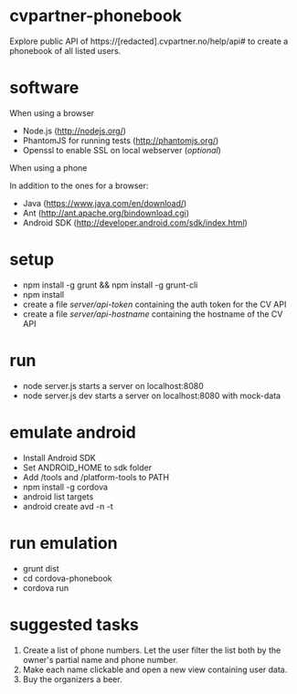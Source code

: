 cvpartner-phonebook
===================

Explore public API of https://[redacted].cvpartner.no/help/api# to create
a phonebook of all listed users.

software
========

When using a browser

- Node.js (http://nodejs.org/)
- PhantomJS for running tests (http://phantomjs.org/)
- Openssl to enable SSL on local webserver (*optional*)

When using a phone

In addition to the ones for a browser:

- Java (https://www.java.com/en/download/)
- Ant (http://ant.apache.org/bindownload.cgi)
- Android SDK (http://developer.android.com/sdk/index.html)

setup
=====
- npm install -g grunt && npm install -g grunt-cli
- npm install
- create a file *server/api-token* containing the auth token for the CV API
- create a file *server/api-hostname* containing the hostname of the CV API

run
===
- node server.js starts a server on localhost:8080
- node server.js dev starts a server on localhost:8080 with mock-data

emulate android
===============
- Install Android SDK
- Set ANDROID_HOME to sdk folder
- Add /tools and /platform-tools to PATH
- npm install -g cordova
- android list targets
- android create avd -n <name> -t <targetID>

run emulation
=============
- grunt dist
- cd cordova-phonebook
- cordova run

suggested tasks
===============

1. Create a list of phone numbers. Let the user filter the list both by the owner's partial name and phone number.
2. Make each name clickable and open a new view containing user data.
3. Buy the organizers a beer.
